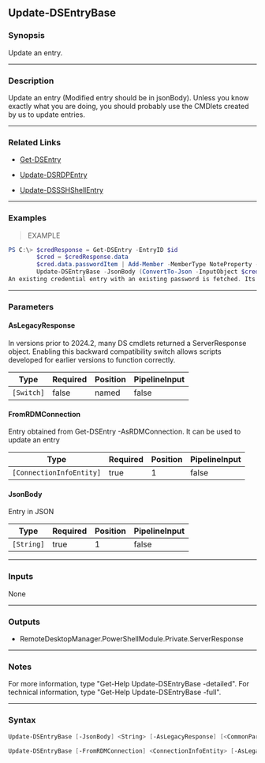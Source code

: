 Update-DSEntryBase
------------------

### Synopsis
Update an entry.

---

### Description

Update an entry (Modified entry should be in jsonBody). Unless you know exactly what you are doing, you should probably use the CMDlets created by us to update entries.

---

### Related Links
* [Get-DSEntry](Get-DSEntry)

* [Update-DSRDPEntry](Update-DSRDPEntry)

* [Update-DSSSHShellEntry](Update-DSSSHShellEntry)

---

### Examples
> EXAMPLE

```PowerShell
PS C:\> $credResponse = Get-DSEntry -EntryID $id
        $cred = $credResponse.data
        $cred.data.passwordItem | Add-Member -MemberType NoteProperty -Name SensitiveData -Value 'newPassword'
        Update-DSEntryBase -JsonBody (ConvertTo-Json -InputObject $cred -Depth 4)
An existing credential entry with an existing password is fetched. Its password is changed to 'newPassword' by adding a sensitive data property to passwordItem. The entry is converted in json with the requiered depth to avoid being flatten. The entry is updated afterwards.
```

---

### Parameters
#### **AsLegacyResponse**
In versions prior to 2024.2, many DS cmdlets returned a ServerResponse object. Enabling this backward compatibility switch allows scripts developed for earlier versions to function correctly.

|Type      |Required|Position|PipelineInput|
|----------|--------|--------|-------------|
|`[Switch]`|false   |named   |false        |

#### **FromRDMConnection**
Entry obtained from Get-DSEntry -AsRDMConnection. It can be used to update an entry

|Type                    |Required|Position|PipelineInput|
|------------------------|--------|--------|-------------|
|`[ConnectionInfoEntity]`|true    |1       |false        |

#### **JsonBody**
Entry in JSON

|Type      |Required|Position|PipelineInput|
|----------|--------|--------|-------------|
|`[String]`|true    |1       |false        |

---

### Inputs
None

---

### Outputs
* RemoteDesktopManager.PowerShellModule.Private.ServerResponse

---

### Notes
For more information, type "Get-Help Update-DSEntryBase -detailed". For technical information, type "Get-Help Update-DSEntryBase -full".

---

### Syntax
```PowerShell
Update-DSEntryBase [-JsonBody] <String> [-AsLegacyResponse] [<CommonParameters>]
```
```PowerShell
Update-DSEntryBase [-FromRDMConnection] <ConnectionInfoEntity> [-AsLegacyResponse] [<CommonParameters>]
```
